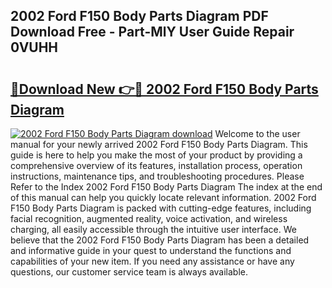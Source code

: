 ## 2002 Ford F150 Body Parts Diagram PDF Download Free - Part-MlY User Guide Repair 0VUHH

# <h2><a href="http://dfic20.blite.top/?on=2002+Ford+F150+Body+Parts+Diagram">🔗Download New 👉🔴 2002 Ford F150 Body Parts Diagram</a></h2>

[![2002 Ford F150 Body Parts Diagram download](https://i.imgur.com/lujVjoI.png)](http://dfic20.blite.top/?on=2002+Ford+F150+Body+Parts+Diagram)
Welcome to the user manual for your newly arrived 2002 Ford F150 Body Parts Diagram. This guide is here to help you make the most of your product by providing a comprehensive overview of its features, installation process, operation instructions, maintenance tips, and troubleshooting procedures. Please Refer to the Index 2002 Ford F150 Body Parts Diagram The index at the end of this manual can help you quickly locate relevant information. 2002 Ford F150 Body Parts Diagram is packed with cutting-edge features, including facial recognition, augmented reality, voice activation, and wireless charging, all easily accessible through the intuitive user interface. We believe that the 2002 Ford F150 Body Parts Diagram has been a detailed and informative guide in your quest to understand the functions and capabilities of your new item. If you need any assistance or have any questions, our customer service team is always available.
